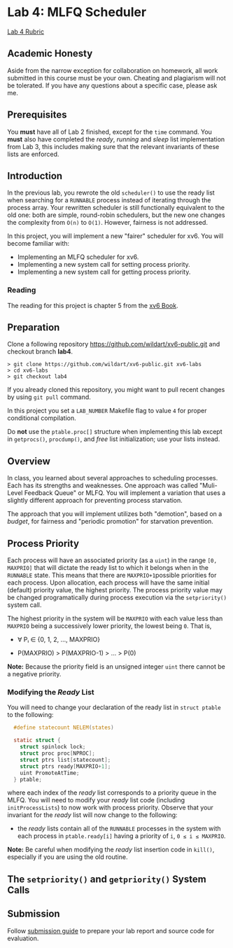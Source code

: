 # Lab 4: MLFQ Scheduler

[Lab 4 Rubric](lab4-rubric.md)

## Academic Honesty

Aside from the narrow exception for collaboration on homework, all work submitted in this course must be your own. Cheating and plagiarism will not be tolerated. If you have any questions about a specific case, please ask me.


## Prerequisites
You **must** have all of Lab 2 finished, except for the `time` command. You **must** also have completed the *ready*, *running* and *sleep* list implementation from Lab 3, this includes making sure that the relevant invariants of these lists are enforced.


## Introduction

In the previous lab, you rewrote the old `scheduler()` to use the ready
list when searching for a `RUNNABLE` process instead of iterating through the
process array. Your rewritten scheduler is still functionally equivalent to the
old one: both are simple, round-robin schedulers, but the new one changes the
complexity from `O(n)` to `O(1)`. However, fairness is not addressed.

In this project, you will implement a new "fairer" scheduler for xv6. You will
become familiar with:

- Implementing an MLFQ scheduler for xv6.
- Implementing a new system call for setting process priority.
- Implementing a new system call for getting process priority.

### Reading

The reading for this project is chapter 5 from the [xv6 Book](xv6-book-rev11.pdf).


## Preparation

Clone a following repository https://github.com/wildart/xv6-public.git and checkout branch **lab4**.

    > git clone https://github.com/wildart/xv6-public.git xv6-labs
    > cd xv6-labs
    > git checkout lab4

If you already cloned this repository, you might want to pull recent changes
by using `git pull` command.

In this project you set a `LAB_NUMBER` Makefile flag to value `4` for proper
conditional compilation.

Do **not** use the `ptable.proc[]` structure when implementing this lab except
in `getprocs()`, `procdump()`, and *free* list initialization; use your lists instead.


## Overview
In class, you learned about several approaches to scheduling processes. Each has
its strengths and weaknesses. One approach was called "Muli-Level Feedback Queue" or MLFQ.
You will implement a variation that uses a slightly different approach
for preventing process starvation.

The approach that you will implement utilizes both "demotion", based on a
*budget*, for fairness and "periodic promotion" for starvation prevention.


## Process Priority
Each process will have an associated priority (as a `uint`) in the range `[0, MAXPRIO]`
that will dictate the ready list to which it belongs when in the `RUNNABLE` state.
This means that there are `MAXPRIO+1`possible priorities for each process.
Upon allocation, each process will have the same initial (default) priority value,
the highest priority. The process priority value may be changed programatically
during process execution via the `setpriority()` system call.

The highest priority in the system will be `MAXPRIO` with each value less than
`MAXPRIO` being a successively lower priority, the lowest being `0`. That is,

- ∀ Pᵢ ∈ {0, 1, 2, ..., MAXPRIO}

- P(MAXPRIO) > P(MAXPRIO-1) > ... > P(0)

**Note:** Because the priority field is an unsigned integer `uint` there cannot
be a negative priority.

### Modifying the *Ready* List
You will need to change your declaration of the ready list in `struct ptable` to the following:

```c
  #define statecount NELEM(states)

  static struct {
    struct spinlock lock;
    struct proc proc[NPROC];
    struct ptrs list[statecount];
    struct ptrs ready[MAXPRIO+1];
    uint PromoteAtTime;
  } ptable;
```

where each index of the *ready* list corresponds to a priority queue in the MLFQ.
You will need to modify your *ready* list code (including `initProcessLists`)
to now work with process priority. Observe that your invariant for the *ready*
list will now change to the following:

- the *ready* lists contain all of the `RUNNABLE` processes in the system with each process in `ptable.ready[i]` having a priority of `i`, `0 ≤ i ≤ MAXPRIO`.

**Note:** Be careful when modifying the *ready* list insertion code in `kill()`,
especially if you are using the old routine.


## The `setpriority()` and `getpriority()` System Calls



## Submission

Follow [submission guide](submission.md) to prepare your lab report and source code for evaluation.
